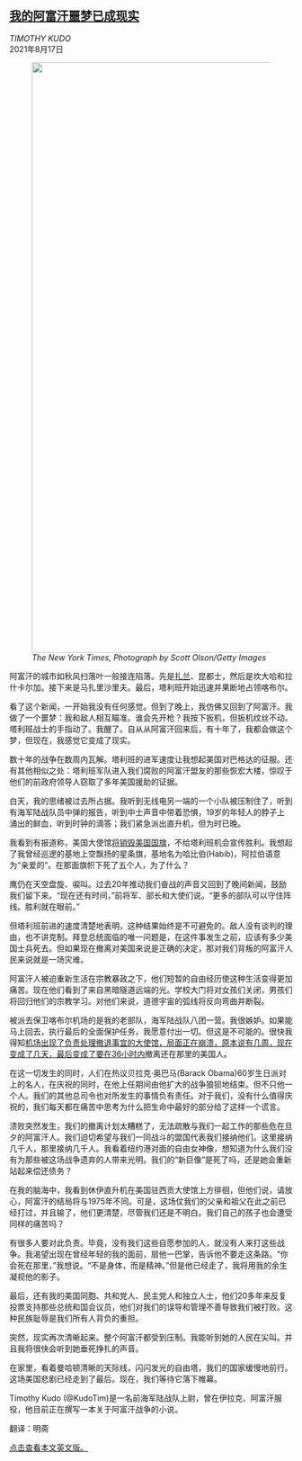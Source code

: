 <!--1629184022000-->
[我的阿富汗噩梦已成现实](https://cn.nytimes.com/opinion/20210817/afghanistan-war-veteran/)
------

<address>TIMOTHY KUDO</address><time pudate="2021-08-17 02:38:32" datetime="2021-08-17 02:38:32">2021年8月17日</time><figure class="article-span-photo"><img src="https://images.weserv.nl/?url=static01.nyt.com/images/2021/08/16/opinion/sunday/16Kudo/16Kudo-master1050.jpg" width="1050" height="1050"><figcaption> <cite>The New York Times, Photograph by Scott Olson/Getty Images</cite></figcaption></figure><section class="article-body"><p>阿富汗的城市如秋风扫落叶一般接连陷落。先是<a rel="noopener noreferrer" target="_blank" href="https://www.reuters.com/world/asia-pacific/afghan-cities-taken-over-or-contested-by-taliban-2021-08-10/">扎兰</a>、昆都士，然后是坎大哈和拉什卡尔加。接下来是马扎里沙里夫。最后，塔利班开始迅速并果断地占领喀布尔。</p><p>看了这个新闻，一开始我没有任何感觉。但到了晚上，我仿佛又回到了阿富汗。我做了一个噩梦：我和敌人相互瞄准。谁会先开枪？我按下扳机，但扳机纹丝不动。塔利班战士的手指动了。我醒了。自从从阿富汗回来后，有十年了，我都会做这个梦，但现在，我感觉它变成了现实。</p><p>数十年的战争在数周内瓦解。塔利班的进军速度让我想起美国对巴格达的征服。还有其他相似之处：塔利班军队进入我们腐败的阿富汗盟友的那些恢宏大楼，惊叹于他们的前政府领导人窃取了多年美国援助的证据。</p><p>白天，我的思绪被过去所占据。我听到无线电另一端的一个小队被压制住了，听到有海军陆战队员中弹的报告，听到中士声音中带着恐惧，19岁的年轻人的脖子上涌出的鲜血，听到时钟的滴答；我们紧急派出直升机，但为时已晚。</p><p>我看到有报道称，美国大使馆<a rel="noopener noreferrer" target="_blank" href="https://www.yahoo.com/news/us-embassy-kabul-shredding-documents-211343754.html">将销毁美国国旗</a>，不给塔利班机会宣传胜利。我想起了我曾经巡逻的基地上空飘扬的星条旗，基地名为哈比伯(Habib)，阿拉伯语意为“亲爱的”。在那面旗帜下死了五个人，为了什么？</p><p>鹰仍在天空盘旋、唳叫。过去20年推动我们奋战的声音又回到了晚间新闻，鼓励我们留下来。“现在还有时间，”前将军、部长和大使们说。“更多的部队可以守住阵线。胜利就在眼前。”</p><p>但塔利班前进的速度清楚地表明，这种结果始终是不可避免的。敌人没有谈判的理由，也不讲克制。拜登总统面临的唯一问题是，在这件事发生之前，应该有多少美国士兵死去。但如果现在撤离对美国来说是正确的决定，那对我们背叛的阿富汗人民来说就是一场灾难。</p><p>阿富汗人被迫重新生活在宗教暴政之下，他们短暂的自由经历使这种生活变得更加痛苦。现在他们看到了来自黑暗隧道远端的光。学校大门将对女孩们关闭，男孩们将回归他们的宗教学习。对他们来说，道德宇宙的弧线将反向弯曲并断裂。</p><p>被派去保卫喀布尔机场的是我的老部队，海军陆战队八团一营。我很嫉妒。如果能马上回去，执行最后的全面保护任务，我愿意付出一切。但这是不可能的。很快我得知<a rel="noopener noreferrer" target="_blank" href="https://www.yahoo.com/entertainment/u-embassy-kabul-mostly-evacuated-173300013.html" title="Link: https://www.yahoo.com/entertainment/u-embassy-kabul-mostly-evacuated-173300013.html">机场出现了负责处理撤退事宜的大使馆，局面正在崩溃，原本说有几周，现在变成了几天，最后变成了要在36小时内</a>撤离还在那里的美国人。</p><p>在这一切发生的同时，人们在热议贝拉克·奥巴马(Barack Obama)60岁生日派对上的名人，在庆祝的同时，在他上任期间由他扩大的战争狼狈地结束。但不只他一个人。我们的其他总司令也对所发生的事情负有责任。对于我们，没有什么值得庆祝的，我们每天都在痛苦中思考为什么把生命中最好的部分给了这样一个谎言。</p><p>溃败突然发生，我们的撤离计划太糟糕了，无法疏散与我们一起工作的那些危在旦夕的阿富汗人。我们迫切希望与我们一同战斗的盟国代表我们接纳他们。这里接纳几千人，那里接纳几千人。我看着纽约港对面的自由女神像，想知道为什么我们没有为那些被这场战争遗弃的人带来光明。我们的“新巨像”是死了吗，还是她会重新站起来偿还债务？</p><p>在我的脑海中，我看到休伊直升机在美国驻西贡大使馆上方徘徊，但他们说，请放心，阿富汗的结局将与1975年不同。可是，这场仗我们的父亲和祖父在此之前已经打过，并且输了，他们更清楚，尽管我们还是不明白。我们自己的孩子也会遭受同样的痛苦吗？</p><p>有很多人要对此负责。毕竟，没有我们这些自愿参加的人，就没有人来打这些战争。我渴望出现在曾经年轻的我的面前，扇他一巴掌，告诉他不要走这条路。“你会死在那里，”我想说。“不是身体，而是精神。”但是他已经走了，我将用我的余生凝视他的影子。</p><p>最后，还有我的美国同胞、共和党人、民主党人和独立人士，他们20多年来反复投票支持那些总统和国会议员，他们对我们的误导和管理不善导致我们被打败。这种民族耻辱是我们所有人背负的重担。</p><p>突然，现实再次清晰起来。整个阿富汗都受到压制。我能听到她的人民在尖叫。并且我将很快会听到她垂死挣扎的声音。</p><p>在家里，看着曼哈顿清晰的天际线，闪闪发光的自由塔，我们的国家缓慢地前行。这场美国悲剧已经走到了最后。现在，我们等待它落下帷幕。</p></section><footer class="author-info"><p>Timothy Kudo (@KudoTim)是一名前海军陆战队上尉，曾在伊拉克、阿富汗服役，他目前正在撰写一本关于阿富汗战争的小说。</p><p>翻译：明斋</p><p><a rel="nofollow" target="_blank" href="https://www.nytimes.com/2021/08/16/opinion/afghanistan-war-veteran.html">点击查看本文英文版。</a></p></footer>
